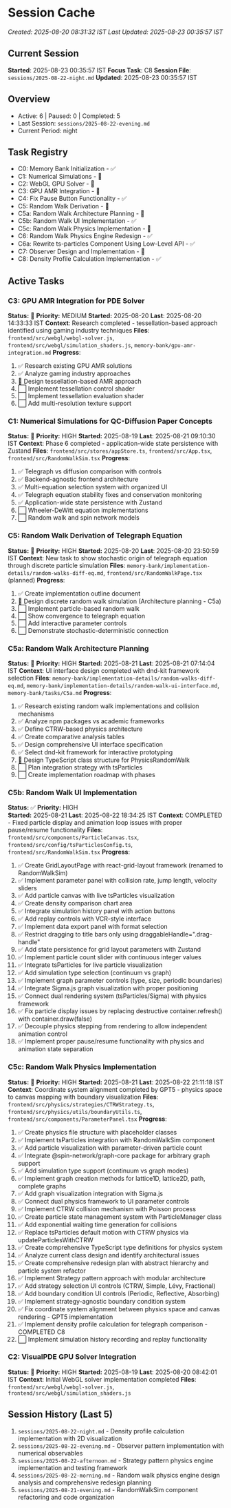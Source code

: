 # Session Cache

_Created: 2025-08-20 08:31:32 IST_
_Last Updated: 2025-08-23 00:35:57 IST_

## Current Session

**Started**: 2025-08-23 00:35:57 IST
**Focus Task**: C8
**Session File**: `sessions/2025-08-22-night.md`
**Updated**: 2025-08-23 00:35:57 IST

## Overview

- Active: 6 | Paused: 0 | Completed: 5
- Last Session: `sessions/2025-08-22-evening.md`
- Current Period: night

## Task Registry

- C0: Memory Bank Initialization - ✅
- C1: Numerical Simulations - 🔄
- C2: WebGL GPU Solver - 🔄
- C3: GPU AMR Integration - 🔄
- C4: Fix Pause Button Functionality - ✅
- C5: Random Walk Derivation - 🔄
- C5a: Random Walk Architecture Planning - 🔄
- C5b: Random Walk UI Implementation - ✅
- C5c: Random Walk Physics Implementation - 🔄
- C6: Random Walk Physics Engine Redesign - ✅
- C6a: Rewrite ts-particles Component Using Low-Level API - ✅
- C7: Observer Design and Implementation - 🔄
- C8: Density Profile Calculation Implementation - ✅

## Active Tasks

### C3: GPU AMR Integration for PDE Solver

**Status:** 🔄 **Priority:** MEDIUM
**Started:** 2025-08-20 **Last**: 2025-08-20 14:33:33 IST
**Context**: Research completed - tessellation-based approach identified using gaming industry techniques
**Files**: `frontend/src/webgl/webgl-solver.js`, `frontend/src/webgl/simulation_shaders.js`, `memory-bank/gpu-amr-integration.md`
**Progress**:

1. ✅ Research existing GPU AMR solutions
2. ✅ Analyze gaming industry approaches
3. 🔄 Design tessellation-based AMR approach
4. ⬜ Implement tessellation control shader
5. ⬜ Implement tessellation evaluation shader
6. ⬜ Add multi-resolution texture support

### C1: Numerical Simulations for QC-Diffusion Paper Concepts

**Status:** 🔄 **Priority:** HIGH
**Started:** 2025-08-19 **Last**: 2025-08-21 09:10:30 IST
**Context**: Phase 6 completed - application-wide state persistence with Zustand
**Files**: `frontend/src/stores/appStore.ts`, `frontend/src/App.tsx`, `frontend/src/RandomWalkSim.tsx`
**Progress**:

1. ✅ Telegraph vs diffusion comparison with controls
2. ✅ Backend-agnostic frontend architecture
3. ✅ Multi-equation selection system with organized UI
4. ✅ Telegraph equation stability fixes and conservation monitoring
5. ✅ Application-wide state persistence with Zustand
6. ⬜ Wheeler-DeWitt equation implementations
7. ⬜ Random walk and spin network models

### C5: Random Walk Derivation of Telegraph Equation

**Status:** 🔄 **Priority:** HIGH
**Started:** 2025-08-20 **Last**: 2025-08-20 23:50:59 IST
**Context**: New task to show stochastic origin of telegraph equation through discrete particle simulation
**Files**: `memory-bank/implementation-details/random-walks-diff-eq.md`, `frontend/src/RandomWalkPage.tsx` (planned)
**Progress**:

1. ✅ Create implementation outline document
2. 🔄 Design discrete random walk simulation (Architecture planning - C5a)
3. ⬜ Implement particle-based random walk
4. ⬜ Show convergence to telegraph equation
5. ⬜ Add interactive parameter controls
6. ⬜ Demonstrate stochastic-deterministic connection

### C5a: Random Walk Architecture Planning

**Status:** 🔄 **Priority:** HIGH
**Started:** 2025-08-21 **Last**: 2025-08-21 07:14:04 IST
**Context**: UI interface design completed with dnd-kit framework selection
**Files**: `memory-bank/implementation-details/random-walks-diff-eq.md`, `memory-bank/implementation-details/random-walk-ui-interface.md`, `memory-bank/tasks/C5a.md`
**Progress**:

1. ✅ Research existing random walk implementations and collision mechanisms
2. ✅ Analyze npm packages vs academic frameworks
3. ✅ Define CTRW-based physics architecture
4. ✅ Create comparative analysis tables
5. ✅ Design comprehensive UI interface specification
6. ✅ Select dnd-kit framework for interactive prototyping
7. 🔄 Design TypeScript class structure for PhysicsRandomWalk
8. ⬜ Plan integration strategy with tsParticles
9. ⬜ Create implementation roadmap with phases

### C5b: Random Walk UI Implementation

**Status:** ✅ **Priority:** HIGH  
**Started:** 2025-08-21 **Last**: 2025-08-22 18:34:25 IST
**Context**: COMPLETED - Fixed particle display and animation loop issues with proper pause/resume functionality
**Files**: `frontend/src/components/ParticleCanvas.tsx`, `frontend/src/config/tsParticlesConfig.ts`, `frontend/src/RandomWalkSim.tsx`
**Progress**:

1. ✅ Create GridLayoutPage with react-grid-layout framework (renamed to RandomWalkSim)
2. ✅ Implement parameter panel with collision rate, jump length, velocity sliders
3. ✅ Add particle canvas with live tsParticles visualization
4. ✅ Create density comparison chart area
5. ✅ Integrate simulation history panel with action buttons
6. ✅ Add replay controls with VCR-style interface
7. ✅ Implement data export panel with format selection
8. ✅ Restrict dragging to title bars only using draggableHandle=".drag-handle"
9. ✅ Add state persistence for grid layout parameters with Zustand
10. ✅ Implement particle count slider with continuous integer values
11. ✅ Integrate tsParticles for live particle visualization
12. ✅ Add simulation type selection (continuum vs graph)
13. ✅ Implement graph parameter controls (type, size, periodic boundaries)
14. ✅ Integrate Sigma.js graph visualization with proper positioning
15. ✅ Connect dual rendering system (tsParticles/Sigma) with physics framework
16. ✅ Fix particle display issues by replacing destructive container.refresh() with container.draw(false)
17. ✅ Decouple physics stepping from rendering to allow independent animation control
18. ✅ Implement proper pause/resume functionality with physics and animation state separation

### C5c: Random Walk Physics Implementation

**Status:** 🔄 **Priority:** HIGH
**Started:** 2025-08-21 **Last**: 2025-08-22 21:11:18 IST
**Context**: Coordinate system alignment completed by GPT5 - physics space to canvas mapping with boundary visualization
**Files**: `frontend/src/physics/strategies/CTRWStrategy.ts`, `frontend/src/physics/utils/boundaryUtils.ts`, `frontend/src/components/ParameterPanel.tsx`
**Progress**:

1. ✅ Create physics file structure with placeholder classes
2. ✅ Implement tsParticles integration with RandomWalkSim component
3. ✅ Add particle visualization with parameter-driven particle count
4. ✅ Integrate @spin-network/graph-core package for arbitrary graph support
5. ✅ Add simulation type support (continuum vs graph modes)
6. ✅ Implement graph creation methods for lattice1D, lattice2D, path, complete graphs
7. ✅ Add graph visualization integration with Sigma.js
8. ✅ Connect dual physics framework to UI parameter controls
9. ✅ Implement CTRW collision mechanism with Poisson process
10. ✅ Create particle state management system with ParticleManager class
11. ✅ Add exponential waiting time generation for collisions
12. ✅ Replace tsParticles default motion with CTRW physics via updateParticlesWithCTRW
13. ✅ Create comprehensive TypeScript type definitions for physics system
14. ✅ Analyze current class design and identify architectural issues
15. ✅ Create comprehensive redesign plan with abstract hierarchy and particle system refactor
16. ✅ Implement Strategy pattern approach with modular architecture
17. ✅ Add strategy selection UI controls (CTRW, Simple, Lévy, Fractional)
18. ✅ Add boundary condition UI controls (Periodic, Reflective, Absorbing)
19. ✅ Implement strategy-agnostic boundary condition system
20. ✅ Fix coordinate system alignment between physics space and canvas rendering - GPT5 implementation
21. ✅ Implement density profile calculation for telegraph comparison - COMPLETED C8
22. ⬜ Implement simulation history recording and replay functionality

### C2: VisualPDE GPU Solver Integration

**Status:** 🔄 **Priority:** HIGH
**Started:** 2025-08-19 **Last**: 2025-08-20 08:42:01 IST
**Context**: Initial WebGL solver implementation completed
**Files**: `frontend/src/webgl/webgl-solver.js`, `frontend/src/webgl/simulation_shaders.js`

## Session History (Last 5)

1. `sessions/2025-08-22-night.md` - Density profile calculation implementation with 2D visualization
2. `sessions/2025-08-22-evening.md` - Observer pattern implementation with numerical observables
3. `sessions/2025-08-22-afternoon.md` - Strategy pattern physics engine implementation and testing framework
4. `sessions/2025-08-22-morning.md` - Random walk physics engine design analysis and comprehensive redesign planning
5. `sessions/2025-08-21-evening.md` - RandomWalkSim component refactoring and code organization

